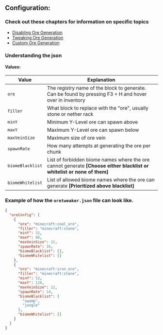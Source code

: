 ## Configuration:

### Check out these chapters for information on specific topics
* [Disabling Ore Generation](https://github.com/EwyBoy/OreTweaker/wiki/Disabling-Ore-Generation)
* [Tweaking Ore Generation](https://github.com/EwyBoy/OreTweaker/wiki/Tweaking-Ore-Generation)
* [Custom Ore Generation](https://github.com/EwyBoy/OreTweaker/wiki/Custom-Ore-Generation)

### Understanding the json

#### Values:

|      Value       |      Explanation                                                                                                       | 
| ---------------- | ---------------------------------------------------------------------------------------------------------------------- | 
| `ore`            | The registry name of the block to generate. Can be found by pressing F3 + H and hover over in inventory                |
| `filler`         | What block to replace with the "ore", usually stone or nether rack                                                     |
| `minY`           | Minimum Y-Level ore can spawn above                                                                                    |
| `maxY`           | Maximum Y-Level ore can spawn below                                                                                    |
| `maxVeinSize`    | Maximum size of ore vein                                                                                               |
| `spawnRate`      | How many attempts at generating the ore per chunk                                                                      |
| `biomeBlacklist` | List of forbidden biome names where the ore cannot generate **[Choose either blacklist or whitelist or none of them]** |
| `biomeWhitelist` | List of allowed biome names where the ore can generate **[Prioritized above blacklist]**                               |


### Example of how the `oretweaker.json` file can look like.
```json
{
  "oreConfig": [
    {
      "ore": "minecraft:coal_ore",
      "filler": "minecraft:stone",
      "minY": 32,
      "maxY": 96,
      "maxVeinSize": 22,
      "spawnRate": 16,
      "biomeBlacklist": [],
      "biomeWhitelist": []
    },
    {
      "ore": "minecraft:iron_ore",
      "filler": "minecraft:stone",
      "minY": 52,
      "maxY": 128,
      "maxVeinSize": 12,
      "spawnRate": 14,
      "biomeBlacklist": [
        "swamp",
        "jungle"
      ],
      "biomeWhitelist": []
    }
  ]
}
```
